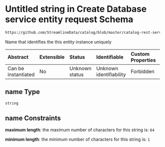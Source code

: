 # Untitled string in Create Database service entity request Schema

```txt
https://github.com/StreamlineData/catalog/blob/master/catalog-rest-service/src/main/resources/json/schema/api/services/createDatabaseService.json#/properties/name
```

Name that identifies the this entity instance uniquely

| Abstract            | Extensible | Status         | Identifiable            | Custom Properties | Additional Properties | Access Restrictions | Defined In                                                                                           |
| :------------------ | :--------- | :------------- | :---------------------- | :---------------- | :-------------------- | :------------------ | :--------------------------------------------------------------------------------------------------- |
| Can be instantiated | No         | Unknown status | Unknown identifiability | Forbidden         | Allowed               | none                | [createDatabaseService.json*](../out/api/services/createDatabaseService.json "open original schema") |

## name Type

`string`

## name Constraints

**maximum length**: the maximum number of characters for this string is: `64`

**minimum length**: the minimum number of characters for this string is: `1`
